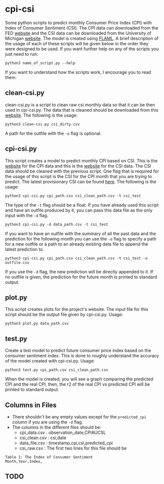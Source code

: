 # cpi-csi

Some python scripts to predict monthly Consumer Price Index (CPI) with Index of Consumer Sentiment (CSI). The CPI data can downloaded from the FED [website](https://fred.stlouisfed.org/series/CPIAUCSL) and the CSI data can be downloaded from the University of Michigan [website](https://data.sca.isr.umich.edu/data-archive/mine.php). The model is created using [FLAML](https://github.com/microsoft/flaml). A brief description of the usage of each of these scripts will be given below in the order they were designed to be used. If you want further help on any of the scripts you just need to run:

```
python3 name_of_script.py --help
```

If you want to understand how the scripts work, I encourage you to read them.

## clean-csi.py

clean-csi.py is a script to clean raw csi monthly data so that it can be then used in cpi-csi.py. The data that is cleaned should be downloaded from this [website](https://data.sca.isr.umich.edu/data-archive/mine.php). The following is the usage:

```
python3 clean-csi.py csi_dirty.csv 
```

A path for the outfile with the `-o` flag is optional.

## cpi-csi.py

This script creates a model to predict monthly CPI based on CSI. This is the [website](https://fred.stlouisfed.org/series/CPIAUCSL) for the CPI data and this is the [website](https://data.sca.isr.umich.edu/data-archive/mine.php) for the CSI data. The CSI data should be cleaned with the previous script. One flag that is required for the usage of this script is the CSI for the CPI month that you are trying to predict. The latest provisionary CSI can be found [here](https://www.sca.isr.umich.edu/). The following is the usage:

```
python3 cpi-csi.py cpi_path.csv csi_clean_path.csv -t csi_test
```

The type of the `-t` flag should be a float. If you have already used this script and have an outfile produced by it, you can pass this data file as the only input with the `-d` flag. 

```
python3 cpi-csi.py -d data_path.csv -t csi_test
```

If you want to have an outfile with the summary of all the past data and the prediction for the following month you can use the `-o` flag to specify a path for a new outfile or a path to an already existing data file to append the latest prediction to.

```
python3 cpi-csi.py cpi_path.csv csi_clean_path.csv -t csi_test -o outfile.csv
```

If you use the `-d` flag, the new prediction will be directly appended to it. If no outfile is given, the prediction for the future month is printed to standard output.

## plot.py

This script creates plots for the project's website. The input file for this script should be the output file given by cpi-csi.py. Usage:

```
python3 plot.py data_path.csv
```

## test.py

Create a test model to predict future consumer price index based on the consumer sentiment index. This is done to roughly understand the accuracy of the model created with cpi-csi.py. Usage:

```
python3 test.py cpi_path.csv csi_clean_path.csv
```

When the model is created, you will see a graph comparing the predicted CPI and the real CPI, then, the r2 of the real CPI vs predicted CPI will be printed to standard output.

## Columns in Files

- There shouldn't be any empty values except for the `predicted_cpi` column if you are using the `-d` flag.
- The columns in the different files should be:
    - cpi_data.csv : observation_date,CPIAUCSL
    - csi_clean.csv : csi,date
    - data_file.csv : timestamp,cpi,csi,predicted_cpi
    - csi_raw.csv : The first two lines for this file should be
```
Table 1: The Index of Consumer Sentiment
Month,Year,Index,
```

## TODO
